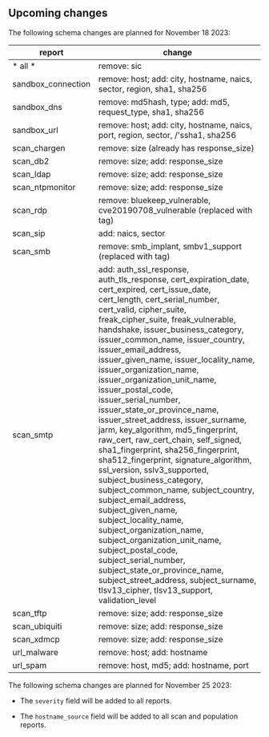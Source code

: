 ## Upcoming changes

The following schema changes are planned for November 18 2023:

| report | change |
| --- | --- |
| * all * |remove: sic
|sandbox_connection|remove: host; add: city, hostname, naics, sector, region, sha1, sha256
|sandbox_dns| remove: md5hash, type; add: md5, request_type, sha1, sha256
|sandbox_url| remove: host; add: city, hostname, naics, port, region, sector, /'ssha1, sha256
|scan_chargen| remove: size (already has response_size)
|scan_db2| remove: size; add: response_size
|scan_ldap| remove: size; add: response_size
|scan_ntpmonitor| remove: size; add: response_size
|scan_rdp| remove: bluekeep_vulnerable, cve20190708_vulnerable (replaced with tag)
|scan_sip| add: naics, sector
|scan_smb| remove: smb_implant, smbv1_support (replaced with tag)
|scan_smtp| add: auth_ssl_response, auth_tls_response, cert_expiration_date, cert_expired, cert_issue_date, cert_length, cert_serial_number, cert_valid, cipher_suite, freak_cipher_suite, freak_vulnerable, handshake, issuer_business_category, issuer_common_name, issuer_country, issuer_email_address, issuer_given_name, issuer_locality_name, issuer_organization_name, issuer_organization_unit_name, issuer_postal_code, issuer_serial_number, issuer_state_or_province_name, issuer_street_address, issuer_surname, jarm, key_algorithm, md5_fingerprint, raw_cert, raw_cert_chain, self_signed, sha1_fingerprint, sha256_fingerprint, sha512_fingerprint, signature_algorithm, ssl_version, sslv3_supported, subject_business_category, subject_common_name, subject_country, subject_email_address, subject_given_name, subject_locality_name, subject_organization_name, subject_organization_unit_name, subject_postal_code, subject_serial_number, subject_state_or_province_name, subject_street_address, subject_surname, tlsv13_cipher, tlsv13_support, validation_level
|scan_tftp| remove: size; add: response_size
|scan_ubiquiti| remove: size; add: response_size
|scan_xdmcp| remove: size; add: response_size
|url_malware| remove: host; add: hostname
|url_spam| remove: host, md5; add: hostname, port

The following schema changes are planned for November 25 2023:

* The `severity` field will be added to all reports.

* The `hostname_source` field will be added to all scan and population reports.
  
